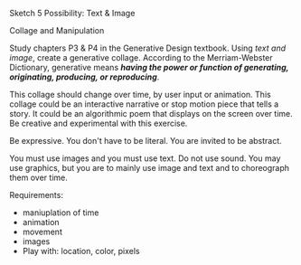 Sketch 5 Possibility: Text & Image

Collage and Manipulation

Study chapters P3 & P4 in the Generative Design textbook. Using *text and image*, create a generative collage. According to the Merriam-Webster Dictionary, generative means **_having the power or function of generating, originating, producing, or reproducing_**.

This collage should change over time, by user input or animation. This collage could be an interactive narrative or stop motion piece that tells a story. It could be an algorithmic poem that displays on the screen over time. Be creative and experimental with this exercise.

Be expressive. You don't have to be literal. You are invited to be abstract.

 You must use images and you must use text. Do not use sound. You may use graphics, but you are to mainly use image and text and to choreograph them over time.


Requirements:

- maniuplation of time
- animation
- movement
- images
- Play with: location, color, pixels